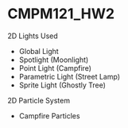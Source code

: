 # CMPM121_HW2

2D Lights Used
 - Global Light
 - Spotlight (Moonlight)
 - Point Light (Campfire)
 - Parametric Light (Street Lamp)
 - Sprite Light (Ghostly Tree)
 
 2D Particle System
 - Campfire Particles
